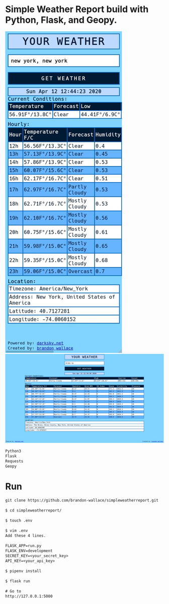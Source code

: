 # Simple Weather Report build with Python, Flask, and Geopy.

![screenshot_mobile](application/static/images/screenshot_mobile.jpg)
![screenshot](application/static/images/screenshot.jpg)

```
Python3
Flask
Requests
Geopy
```

# Run
```
git clone https://github.com/brandon-wallace/simpleweatherreport.git

$ cd simpleweatherreport/

$ touch .env

$ vim .env
Add these 4 lines.

FLASK_APP=run.py
FLASK_ENV=development
SECRET_KEY=<your_secret_key>
API_KEY=<your_api_key>

$ pipenv install

$ flask run

# Go to 
http://127.0.0.1:5000
```
